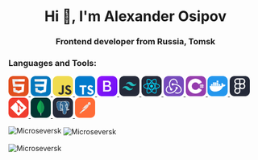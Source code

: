 <h1 align="center">Hi 👋, I'm Alexander Osipov</h1>
<h3 align="center">Frontend developer from Russia, Tomsk</h3>

<h3 align="left">Languages and Tools:</h3>
<p align="left"> 

  <!--HTML--->
  <a href="https://www.w3.org/html/" target="_blank" rel="noreferrer">
    <img src="https://github.com/tandpfun/skill-icons/blob/main/icons/HTML.svg" alt="html5" width="40" height="40"/> 
  </a> 

  <!--CSS--->
  <a href="https://www.w3schools.com/css/" target="_blank" rel="noreferrer">
    <img src="https://github.com/tandpfun/skill-icons/blob/main/icons/CSS.svg" alt="css3" width="40" height="40"/>
  </a>

  <!--Js--->
  <a href="https://developer.mozilla.org/en-US/docs/Web/JavaScript" target="_blank" rel="noreferrer"> 
    <img src="https://github.com/tandpfun/skill-icons/blob/main/icons/JavaScript.svg" alt="javascript" width="40" height="40"/> 
  </a>

   <!--TS--->
  <a href="https://www.typescriptlang.org/" target="_blank" rel="noreferrer">
    <img src="https://github.com/tandpfun/skill-icons/blob/main/icons/TypeScript.svg" alt="typescript" width="40" height="40"/>
  </a>

  <!--Bootstrap--->
  <a href="https://getbootstrap.com" target="_blank" rel="noreferrer"> 
    <img src="https://github.com/tandpfun/skill-icons/blob/main/icons/Bootstrap.svg" alt="bootstrap" width="40" height="40"/> 
  </a>

  <!--Tailwind--->
  <a href="https://tailwindcss.com/" target="_blank" rel="noreferrer">
    <img src="https://github.com/tandpfun/skill-icons/blob/main/icons/TailwindCSS-Dark.svg" alt="tailwind" width="40" height="40"/>
  </a>

  <!--React--->
  <a href="https://reactjs.org/" target="_blank" rel="noreferrer">
    <img src="https://github.com/tandpfun/skill-icons/blob/main/icons/React-Dark.svg" alt="react" width="40" height="40"/> 
  </a>

  <!--Redux--->
  <a href="https://redux.js.org" target="_blank" rel="noreferrer"> 
    <img src="https://github.com/tandpfun/skill-icons/blob/main/icons/Redux.svg" alt="redux" width="40" height="40"/>
  </a>

  <!--C#--->
  <a href="https://www.w3schools.com/cs/" target="_blank" rel="noreferrer">
    <img src="https://github.com/tandpfun/skill-icons/blob/main/icons/CS.svg" alt="csharp" width="40" height="40"/>
  </a>

  

  <!--Docker--->
  <a href="https://www.docker.com/" target="_blank" rel="noreferrer">
    <img src="https://github.com/tandpfun/skill-icons/blob/main/icons/Docker.svg" alt="docker" width="40" height="40"/>
  </a>

  <!--Figma--->
  <a href="https://www.figma.com/" target="_blank" rel="noreferrer">
    <img src="https://github.com/tandpfun/skill-icons/blob/main/icons/Figma-Dark.svg" alt="figma" width="40" height="40"/>
  </a>

  <!--Git--->
  <a href="https://git-scm.com/" target="_blank" rel="noreferrer">
    <img src="https://github.com/tandpfun/skill-icons/blob/main/icons/Git.svg" alt="git" width="40" height="40"/>
  </a>



  <!--mongoDB--->
  <a href="https://www.mongodb.com/" target="_blank" rel="noreferrer">
    <img src="https://github.com/tandpfun/skill-icons/blob/main/icons/MongoDB.svg" alt="mongodb" width="40" height="40"/>
  </a>

  <!--PostgreSQL--->
  <a href="https://www.postgresql.org" target="_blank" rel="noreferrer">
    <img src="https://github.com/tandpfun/skill-icons/blob/main/icons/PostgreSQL-Dark.svg" alt="postgresql" width="40" height="40"/> 
  </a>

  <!--Postman--->
  <a href="https://postman.com" target="_blank" rel="noreferrer"> 
    <img src="https://github.com/tandpfun/skill-icons/blob/main/icons/Postman.svg" alt="postman" width="40" height="40"/>
  </a>

</p>

<p><img align="left" src="https://github-readme-stats.vercel.app/api/top-langs?username=Microseversk&show_icons=true&locale=en&layout=compact" alt="Microseversk" /></p>

<p>&nbsp;<img align="center" src="https://github-readme-stats.vercel.app/api?username=Microseversk&show_icons=true&locale=en" alt="Microseversk" /></p>

<p><img align="center" src="https://github-readme-streak-stats.herokuapp.com/?user=Microseversk&" alt="Microseversk" /></p>
